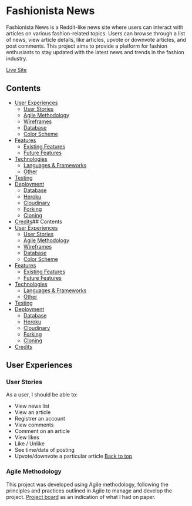 # Fashionista News #

Fashionista News is a Reddit-like news site where users can interact with articles on various fashion-related topics. Users can browse through a list of news, view article details, like articles, upvote or downvote articles, and post comments. This project aims to provide a platform for fashion enthusiasts to stay updated with the latest news and trends in the fashion industry.

[Live Site](https://fashionista.herokuapp.com/)

## Contents
- [User Experiences](#user-experience)
  - [User Stories](#user-stories)
  - [Agile Methodology](#agile-methodology)
  - [Wireframes](#wireframes)
  - [Database](#database)
  - [Color Scheme](#color-scheme)
- [Features](#features)
  - [Existing Features](#existing-features)
  - [Future Features](#future-features)
- [Technologies](#technologies)
  - [Languages & Frameworks](#languages-and-frameworks)
  - [Other](#other)
- [Testing](#testing)
- [Deployment](#deployment)
  - [Database](#database)
  - [Heroku](#heroku)
  - [Cloudinary](#cloudinary)
  - [Forking](#forking)
  - [Cloning](#cloning)
- [Credits](#credits)## Contents
- [User Experiences](#user-experience)
  - [User Stories](#user-stories)
  - [Agile Methodology](#agile-methodology)
  - [Wireframes](#wireframes)
  - [Database](#database)
  - [Color Scheme](#color-scheme)
- [Features](#features)
  - [Existing Features](#existing-features)
  - [Future Features](#future-features)
- [Technologies](#technologies)
  - [Languages & Frameworks](#languages-and-frameworks)
  - [Other](#other)
- [Testing](#testing)
- [Deployment](#deployment)
  - [Database](#database)
  - [Heroku](#heroku)
  - [Cloudinary](#cloudinary)
  - [Forking](#forking)
  - [Cloning](#cloning)
- [Credits](#credits)

## **User Experiences**
### **User Stories**

As a user, I should be able to:
  - View news list
  - View an article
  - Registrer an account
  - View comments
  - Comment on an article
  - View likes
  - Like / Unlike
  - See time/date of posting
  - Upvote/downvote a particular article
[Back to top](#contents)

### **Agile Methodology**

This project was developed using Agile methodology, following the principles and practices outlined in Agile to manage and develop the project. [Project board](media/project.png) as an indication of what I had on paper. 
